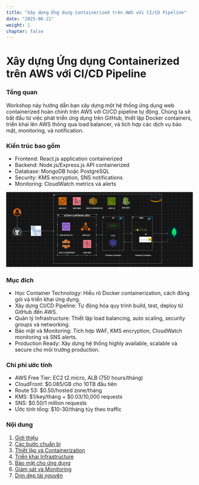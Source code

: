 ```yaml
---
title: "Xây dựng Ứng dụng Containerized trên AWS với CI/CD Pipeline"
date: "2025-06-21"
weight: 1
chapter: false
---
```


# Xây dựng Ứng dụng Containerized trên AWS với CI/CD Pipeline

### Tổng quan

Workshop này hướng dẫn bạn xây dựng một hệ thống ứng dụng web containerized hoàn chỉnh trên AWS với CI/CD pipeline tự động. Chúng ta sẽ bắt đầu từ việc phát triển ứng dụng trên GitHub, thiết lập Docker containers, triển khai lên AWS thông qua load balancer, và tích hợp các dịch vụ bảo mật, monitoring, và notification.

### Kiến trúc bao gồm

- Frontend: React.js application containerized
- Backend: Node.js/Express.js API containerized
- Database: MongoDB hoặc PostgreSQL
- Security: KMS encryption, SNS notifications
- Monitoring: CloudWatch metrics và alerts

![ConnectPrivate](/images/arc-workshop.png)

### Mục đích

- Học Container Technology: Hiểu rõ Docker containerization, cách đóng gói và triển khai ứng dụng.
- Xây dựng CI/CD Pipeline: Tự động hóa quy trình build, test, deploy từ GitHub đến AWS.
- Quản lý Infrastructure: Thiết lập load balancing, auto scaling, security groups và networking.
- Bảo mật và Monitoring: Tích hợp WAF, KMS encryption, CloudWatch monitoring và SNS alerts.
- Production Ready: Xây dựng hệ thống highly available, scalable và secure cho môi trường production.

### Chi phí ước tính

- AWS Free Tier: EC2 t2.micro, ALB (750 hours/tháng)
- CloudFront: $0.085/GB cho 10TB đầu tiên
- Route 53: $0.50/hosted zone/tháng
- KMS: $1/key/tháng + $0.03/10,000 requests
- SNS: $0.50/1 million requests
- Ước tính tổng: $10-30/tháng tùy theo traffic

### Nội dung

1.  [Giới thiệu](1-introduce/)
2.  [Các bước chuẩn bị](2-Prerequiste/)
3.  [Thiết lập và Containerization](3-Containerization/)
4.  [Triển khai Infrastructure](4-Infrastructure/)
5.  [Bảo mật cho ứng dụng](5-Security/)
6.  [Giám sát và Monitoring](6-Monitoring/)
7.  [Dọn dẹp tài nguyên](7-cleanup/)
